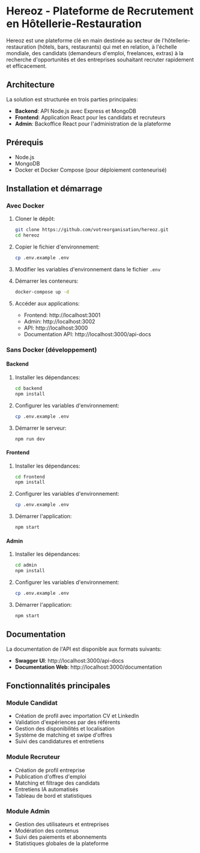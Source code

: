 
# Hereoz - Plateforme de Recrutement en Hôtellerie-Restauration

Hereoz est une plateforme clé en main destinée au secteur de l'hôtellerie-restauration (hôtels, bars, restaurants) qui met en relation, à l'échelle mondiale, des candidats (demandeurs d'emploi, freelances, extras) à la recherche d'opportunités et des entreprises souhaitant recruter rapidement et efficacement.

## Architecture

La solution est structurée en trois parties principales:

- **Backend**: API Node.js avec Express et MongoDB
- **Frontend**: Application React pour les candidats et recruteurs
- **Admin**: Backoffice React pour l'administration de la plateforme

## Prérequis

- Node.js
- MongoDB 
- Docker et Docker Compose (pour déploiement conteneurisé)

## Installation et démarrage

### Avec Docker

1. Cloner le dépôt:
   ```bash
   git clone https://github.com/votreorganisation/hereoz.git
   cd hereoz
   ```

2. Copier le fichier d'environnement:
   ```bash
   cp .env.example .env
   ```

3. Modifier les variables d'environnement dans le fichier `.env`

4. Démarrer les conteneurs:
   ```bash
   docker-compose up -d
   ```

5. Accéder aux applications:
   - Frontend: http://localhost:3001
   - Admin: http://localhost:3002
   - API: http://localhost:3000
   - Documentation API: http://localhost:3000/api-docs

### Sans Docker (développement)

#### Backend

1. Installer les dépendances:
   ```bash
   cd backend
   npm install
   ```

2. Configurer les variables d'environnement:
   ```bash
   cp .env.example .env
   ```

3. Démarrer le serveur:
   ```bash
   npm run dev
   ```

#### Frontend

1. Installer les dépendances:
   ```bash
   cd frontend
   npm install
   ```

2. Configurer les variables d'environnement:
   ```bash
   cp .env.example .env
   ```

3. Démarrer l'application:
   ```bash
   npm start
   ```

#### Admin

1. Installer les dépendances:
   ```bash
   cd admin
   npm install
   ```

2. Configurer les variables d'environnement:
   ```bash
   cp .env.example .env
   ```

3. Démarrer l'application:
   ```bash
   npm start
   ```

## Documentation

La documentation de l'API est disponible aux formats suivants:

- **Swagger UI**: http://localhost:3000/api-docs
- **Documentation Web**: http://localhost:3000/documentation

## Fonctionnalités principales

### Module Candidat

- Création de profil avec importation CV et LinkedIn
- Validation d'expériences par des référents
- Gestion des disponibilités et localisation
- Système de matching et swipe d'offres
- Suivi des candidatures et entretiens

### Module Recruteur

- Création de profil entreprise
- Publication d'offres d'emploi
- Matching et filtrage des candidats
- Entretiens IA automatisés
- Tableau de bord et statistiques

### Module Admin

- Gestion des utilisateurs et entreprises
- Modération des contenus
- Suivi des paiements et abonnements
- Statistiques globales de la plateforme

